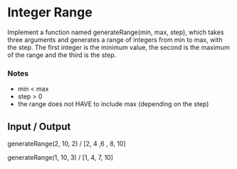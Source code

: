 # Integer Range

Implement a function named generateRange(min, max, step), which takes three arguments and generates a range of integers from min to max, with the step. The first integer is the minimum value, the second is the maximum of the range and the third is the step.

### Notes
* min < max
* step > 0
* the range does not HAVE to include max (depending on the step)

## Input / Output

generateRange(2, 10, 2) / [2, 4 ,6 , 8, 10]

generateRange(1, 10, 3) / [1, 4, 7, 10]
